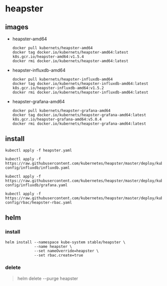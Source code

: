 # heapster

## images

- heapster-amd64

    ```shell
    docker pull kubernets/heapster-amd64
    docker tag docker.io/kubernets/heapster-amd64:latest k8s.gcr.io/heapster-amd64:v1.5.4
    docker rmi docker.io/kubernets/heapster-amd64:latest
    ```

- heapster-influxdb-amd64

    ```shell
    docker pull kubernets/heapster-influxdb-amd64
    docker tag docker.io/kubernets/heapster-influxdb-amd64:latest k8s.gcr.io/heapster-influxdb-amd64:v1.5.2
    docker rmi docker.io/kubernets/heapster-influxdb-amd64:latest
    ```

- heapster-grafana-amd64

    ```shell
    docker pull kubernets/heapster-grafana-amd64
    docker tag docker.io/kubernets/heapster-grafana-amd64:latest k8s.gcr.io/heapster-grafana-amd64:v5.0.4
    docker rmi docker.io/kubernets/heapster-grafana-amd64:latest
    ```

## install

    kubectl apply -f heapster.yaml

    kubectl apply -f https://raw.githubusercontent.com/kubernetes/heapster/master/deploy/kube-config/influxdb/influxdb.yaml

    kubectl apply -f https://raw.githubusercontent.com/kubernetes/heapster/master/deploy/kube-config/influxdb/grafana.yaml

    kubectl apply -f https://raw.githubusercontent.com/kubernetes/heapster/master/deploy/kube-config/rbac/heapster-rbac.yaml

## helm

### install

```shell
helm install --namespace kube-system stable/heapster \
             --name heapster \
             --set nameOverride=heapster \
             --set rbac.create=true
```

### delete

> helm delete --purge heapster